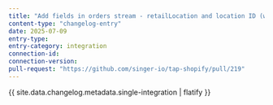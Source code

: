 ```yaml
---
title: "Add fields in orders stream - retailLocation and location ID (within fulfillments)"
content-type: "changelog-entry"
date: 2025-07-09
entry-type: 
entry-category: integration
connection-id: 
connection-version: 
pull-request: "https://github.com/singer-io/tap-shopify/pull/219"
---
```

{{ site.data.changelog.metadata.single-integration | flatify }}